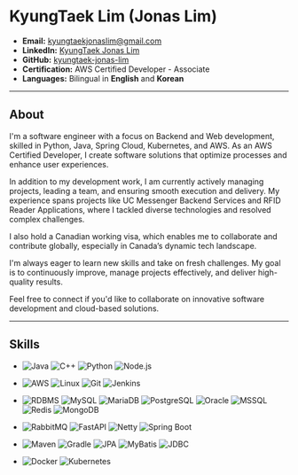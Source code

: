# **KyungTaek Lim (Jonas Lim)**

- **Email:** kyungtaekjonaslim@gmail.com
- **LinkedIn:** [KyungTaek Jonas Lim](https://www.linkedin.com/in/kyungtaek-jonas-lim)
- **GitHub:** [kyungtaek-jonas-lim](https://github.com/kyungtaek-jonas-lim)
- **Certification:** AWS Certified Developer - Associate
- **Languages:** Bilingual in **English** and **Korean**

---

## **About**
I'm a software engineer with a focus on Backend and Web development, skilled in Python, Java, Spring Cloud, Kubernetes, and AWS. As an AWS Certified Developer, I create software solutions that optimize processes and enhance user experiences.

In addition to my development work, I am currently actively managing projects, leading a team, and ensuring smooth execution and delivery. My experience spans projects like UC Messenger Backend Services and RFID Reader Applications, where I tackled diverse technologies and resolved complex challenges.

I also hold a Canadian working visa, which enables me to collaborate and contribute globally, especially in Canada’s dynamic tech landscape.

I'm always eager to learn new skills and take on fresh challenges. My goal is to continuously improve, manage projects effectively, and deliver high-quality results.

Feel free to connect if you'd like to collaborate on innovative software development and cloud-based solutions.

---

## **Skills**

- ![Java](https://img.shields.io/badge/Java-F8A51C?style=for-the-badge&logo=java&logoColor=white) 
  ![C++](https://img.shields.io/badge/C%2B%2B-00599C?style=for-the-badge&logo=c%2B%2B&logoColor=white) 
  ![Python](https://img.shields.io/badge/Python-3776AB?style=for-the-badge&logo=python&logoColor=white)
  ![Node.js](https://img.shields.io/badge/Node.js-339933?style=for-the-badge&logo=node.js&logoColor=white)

- ![AWS](https://img.shields.io/badge/AWS-232F3E?style=for-the-badge&logo=amazon-aws&logoColor=white) 
  ![Linux](https://img.shields.io/badge/Linux-FCC624?style=for-the-badge&logo=linux&logoColor=white)
  ![Git](https://img.shields.io/badge/Git-F05032?style=for-the-badge&logo=git&logoColor=white)
  ![Jenkins](https://img.shields.io/badge/Jenkins-D24939?style=for-the-badge&logo=jenkins&logoColor=white)

- ![RDBMS](https://img.shields.io/badge/RDBMS-blue?style=for-the-badge&logo=postgresql&logoColor=white) 
  ![MySQL](https://img.shields.io/badge/MySQL-4479A1?style=for-the-badge&logo=mysql&logoColor=white)
  ![MariaDB](https://img.shields.io/badge/MariaDB-003545?style=for-the-badge&logo=mariadb&logoColor=white)
  ![PostgreSQL](https://img.shields.io/badge/PostgreSQL-336791?style=for-the-badge&logo=postgresql&logoColor=white)
  ![Oracle](https://img.shields.io/badge/Oracle-F80000?style=for-the-badge&logo=oracle&logoColor=white)
  ![MSSQL](https://img.shields.io/badge/Microsoft_SQL_Server-CC2927?style=for-the-badge&logo=microsoft-sql-server&logoColor=white)
  ![Redis](https://img.shields.io/badge/Redis-DC382D?style=for-the-badge&logo=redis&logoColor=white) 
  ![MongoDB](https://img.shields.io/badge/MongoDB-47A248?style=for-the-badge&logo=mongodb&logoColor=white) 
  
- ![RabbitMQ](https://img.shields.io/badge/RabbitMQ-FF6600?style=for-the-badge&logo=rabbitmq&logoColor=white)
  ![FastAPI](https://img.shields.io/badge/FastAPI-009688?style=for-the-badge&logo=fastapi&logoColor=white) 
  ![Netty](https://img.shields.io/badge/Netty-000000?style=for-the-badge&logo=netty&logoColor=white) 
  ![Spring Boot](https://img.shields.io/badge/Spring_Boot-6DB33F?style=for-the-badge&logo=spring-boot&logoColor=white)

- ![Maven](https://img.shields.io/badge/Maven-C71A36?style=for-the-badge&logo=apache-maven&logoColor=white) 
  ![Gradle](https://img.shields.io/badge/Gradle-02303A?style=for-the-badge&logo=gradle&logoColor=white) 
  ![JPA](https://img.shields.io/badge/JPA-4E6A61?style=for-the-badge&logo=hibernate&logoColor=white) 
  ![MyBatis](https://img.shields.io/badge/MyBatis-1B91E7?style=for-the-badge&logo=mybatis&logoColor=white) 
  ![JDBC](https://img.shields.io/badge/JDBC-004B87?style=for-the-badge&logo=java&logoColor=white) 
 
- ![Docker](https://img.shields.io/badge/Docker-2496ED?style=for-the-badge&logo=docker&logoColor=white) 
  ![Kubernetes](https://img.shields.io/badge/Kubernetes-326CE5?style=for-the-badge&logo=kubernetes&logoColor=white)
